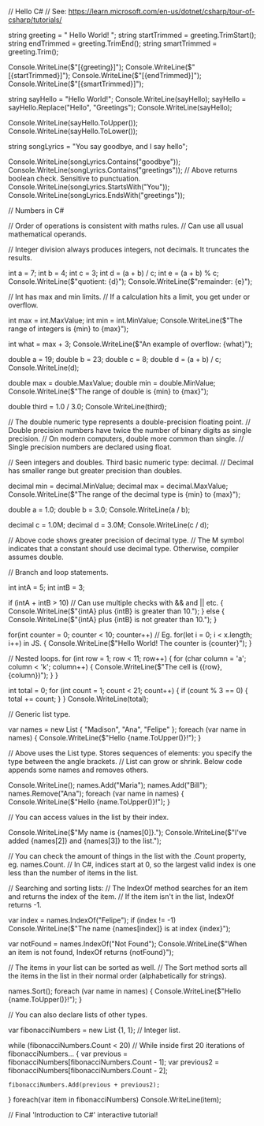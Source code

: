 // Hello C#
// See: https://learn.microsoft.com/en-us/dotnet/csharp/tour-of-csharp/tutorials/

string greeting = " Hello World! ";
string startTrimmed = greeting.TrimStart();
string endTrimmed = greeting.TrimEnd();
string smartTrimmed = greeting.Trim();

Console.WriteLine($"[{greeting}]");
Console.WriteLine($"[{startTrimmed}]");
Console.WriteLine($"[{endTrimmed}]");
Console.WriteLine($"[{smartTrimmed}]");

string sayHello = "Hello World!";
Console.WriteLine(sayHello);
sayHello = sayHello.Replace("Hello", "Greetings");
Console.WriteLine(sayHello);

Console.WriteLine(sayHello.ToUpper());
Console.WriteLine(sayHello.ToLower());

string songLyrics = "You say goodbye, and I say hello";

Console.WriteLine(songLyrics.Contains("goodbye"));
Console.WriteLine(songLyrics.Contains("greetings"));
// Above returns boolean check. Sensitive to punctuation.
Console.WriteLine(songLyrics.StartsWith("You"));
Console.WriteLine(songLyrics.EndsWith("greetings"));

// Numbers in C#

// Order of operations is consistent with maths rules.
// Can use all usual mathematical operands.

// Integer division always produces integers, not decimals. It truncates the results.

int a = 7;
int b = 4;
int c = 3;
int d = (a + b) / c;
int e = (a + b) % c;
Console.WriteLine($"quotient: {d}");
Console.WriteLine($"remainder: {e}");

// Int has max and min limits.
// If a calculation hits a limit, you get under or overflow.

int max = int.MaxValue;
int min = int.MinValue;
Console.WriteLine($"The range of integers is {min} to {max}");

int what = max + 3;
Console.WriteLine($"An example of overflow: {what}");

double a = 19;
double b = 23;
double c = 8;
double d = (a + b) / c;
Console.WriteLine(d);

double max = double.MaxValue;
double min = double.MinValue;
Console.WriteLine($"The range of double is {min} to {max}");

double third = 1.0 / 3.0;
Console.WriteLine(third);

// The double numeric type represents a double-precision floating point.
// Double precision numbers have twice the number of binary digits as single precision.
// On modern computers, double more common than single.
// Single precision numbers are declared using float.

// Seen integers and doubles. Third basic numeric type: decimal.
// Decimal has smaller range but greater precision than doubles.

decimal min = decimal.MinValue;
decimal max = decimal.MaxValue;
Console.WriteLine($"The range of the decimal type is {min} to {max}");

double a = 1.0;
double b = 3.0;
Console.WriteLine(a / b);

decimal c = 1.0M;
decimal d = 3.0M;
Console.WriteLine(c / d);

// Above code shows greater precision of decimal type.
// The M symbol indicates that a constant should use decimal type. Otherwise, compiler assumes double.

// Branch and loop statements.

int intA = 5;
int intB = 3;

if (intA + intB > 10) // Can use multiple checks with && and || etc.
{
Console.WriteLine($"{intA} plus {intB} is greater than 10.");
}
else 
{
    Console.WriteLine($"{intA} plus {intB} is not greater than 10.");
}

for(int counter = 0; counter < 10; counter++) // Eg. for(let i = 0; i < x.length; i++) in JS.
{
Console.WriteLine($"Hello World! The counter is {counter}");
}

// Nested loops.
for (int row = 1; row < 11; row++)
{
for (char column = 'a'; column < 'k'; column++)
{
Console.WriteLine($"The cell is ({row}, {column})");
}
}

int total = 0;
for (int count = 1; count < 21; count++)
{
if (count % 3 == 0)
{
total += count;
}
}
Console.WriteLine(total);

// Generic list type.

var names = new List<string> { "Madison", "Ana", "Felipe" };
foreach (var name in names)
{
Console.WriteLine($"Hello {name.ToUpper()}!");
}

// Above uses the List<T> type. Stores sequences of elements: you specify the type between the angle brackets.
// List<T> can grow or shrink. Below code appends some names and removes others.

Console.WriteLine();
names.Add("Maria");
names.Add("Bill");
names.Remove("Ana");
foreach (var name in names)
{
Console.WriteLine($"Hello {name.ToUpper()}!");
}

// You can access values in the list by their index.

Console.WriteLine($"My name is {names[0]}.");
Console.WriteLine($"I've added {names[2]} and {names[3]} to the list.");

// You can check the amount of things in the list with the .Count property, eg. names.Count.
// In C#, indices start at 0, so the largest valid index is one less than the number of items in the list.

// Searching and sorting lists:
// The IndexOf method searches for an item and returns the index of the item.
// If the item isn't in the list, IndexOf returns -1.

var index = names.IndexOf("Felipe");
if (index != -1)
Console.WriteLine($"The name {names[index]} is at index {index}");

var notFound = names.IndexOf("Not Found");
Console.WriteLine($"When an item is not found, IndexOf returns {notFound}");

// The items in your list can be sorted as well.
// The Sort method sorts all the items in the list in their normal order (alphabetically for strings).

names.Sort();
foreach (var name in names)
{
Console.WriteLine($"Hello {name.ToUpper()}!");
}

// You can also declare lists of other types.

var fibonacciNumbers = new List<int> {1, 1}; // Integer list.

while (fibonacciNumbers.Count < 20) // While inside first 20 iterations of fibonacciNumbers...
{
var previous = fibonacciNumbers[fibonacciNumbers.Count - 1];
var previous2 = fibonacciNumbers[fibonacciNumbers.Count - 2];

    fibonacciNumbers.Add(previous + previous2);

}
foreach(var item in fibonacciNumbers)
Console.WriteLine(item);

// Final 'Introduction to C#' interactive tutorial!
